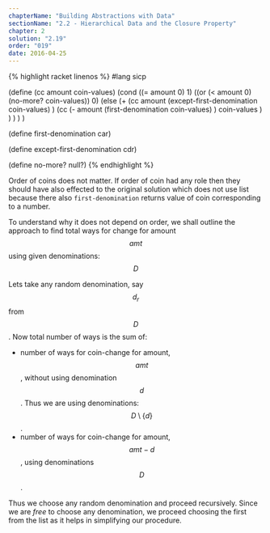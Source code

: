```yaml
---
chapterName: "Building Abstractions with Data"
sectionName: "2.2 - Hierarchical Data and the Closure Property"
chapter: 2
solution: "2.19"
order: "019"
date: 2016-04-25
---
```


{% highlight racket linenos %}
#lang sicp

(define (cc amount coin-values)
    (cond ((= amount 0) 1)
        ((or (< amount 0) (no-more? coin-values)) 0)
        (else
           (+ (cc amount
                (except-first-denomination coin-values)
              )
              (cc (- amount
                     (first-denomination coin-values)
                  )
                  coin-values
              )
           )
       )
    )
)

(define first-denomination car)

(define except-first-denomination cdr)
  
(define no-more? null?)
{% endhighlight %}

Order of coins does not matter. If order of coin had any role then they should have also effected to the original solution which does
not use list because there also `first-denomination` returns value of coin corresponding to a number.

To understand why it does not depend on order, we shall outline the approach to find total ways for change for
amount $$ amt $$ using given denominations: $$ D $$

Lets take any random denomination, say $$ d_r $$ from $$ D $$. Now total number of ways is the sum of:

- number of ways for coin-change for amount, $$ amt $$, without using denomination $$ d $$. Thus we are using denominations: $$ D \setminus \{ d \} $$.
- number of ways for coin-change for amount, $$ amt - d $$, using denominations $$ D $$. 

Thus we choose any random denomination and proceed recursively. Since we are *free* to choose any denomination, we proceed choosing
the first from the list as it helps in simplifying our procedure.